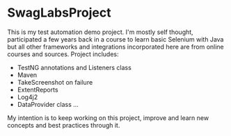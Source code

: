 # SwagLabsProject
This is my test automation demo project.
I'm mostly self thought, participated a few years back in a course to learn basic Selenium with Java but all other frameworks and integrations incorporated here are from online courses and sources.
Project includes:
- TestNG annotations and Listeners class
- Maven
- TakeScreenshot on failure
- ExtentReports
- Log4j2
- DataProvider class
...

My intention is to keep working on this project, improve and learn new concepts and best practices through it.
